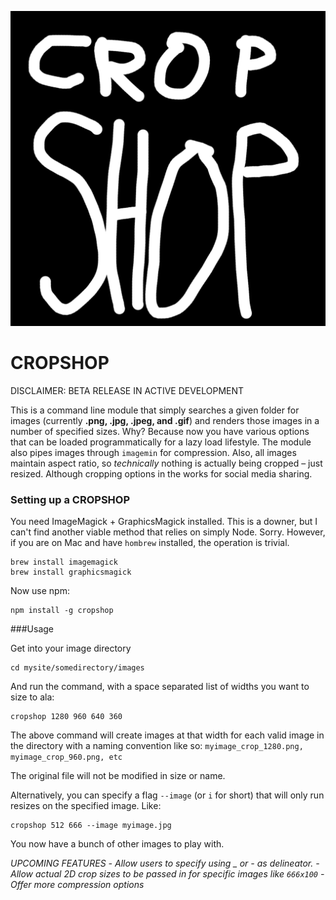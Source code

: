 ![cropshop logo](https://raw.githubusercontent.com/edweena/cropshop/master/logo.png)


# CROPSHOP

DISCLAIMER: BETA RELEASE IN ACTIVE DEVELOPMENT

This is a command line module that simply searches a given folder for images (currently **.png, .jpg, .jpeg, and .gif**) and renders those images in a number of specified sizes. Why? Because now you have various options that can be loaded programmatically for a lazy load lifestyle. The module also pipes images through `imagemin` for compression. Also, all images maintain aspect ratio, so *technically* nothing is actually being cropped – just resized. Although cropping options in the works for social media sharing.


### Setting up a CROPSHOP

You need ImageMagick + GraphicsMagick installed. This is a downer, but I can't find another viable method that relies on simply Node. Sorry. However, if you are on Mac and have `hombrew` installed, the operation is trivial.

```
brew install imagemagick
brew install graphicsmagick
```

Now use npm:
```
npm install -g cropshop
```

###Usage

Get into your image directory

```
cd mysite/somedirectory/images
```

And run the command, with a space separated list of widths you want to size to ala:

```
cropshop 1280 960 640 360
```

The above command will create images at that width for each valid image in the directory with a naming convention like so: `myimage_crop_1280.png, myimage_crop_960.png, etc`

The original file will not be modified in size or name.

Alternatively, you can specify a flag `--image` (or `i` for short) that will only run resizes on the specified image. Like:

```
cropshop 512 666 --image myimage.jpg
```

You now have a bunch of other images to play with.


*UPCOMING FEATURES*
*- Allow users to specify using _ or - as delineator.*
*- Allow actual 2D crop sizes to be passed in for specific images like `666x100`*
*- Offer more compression options*


